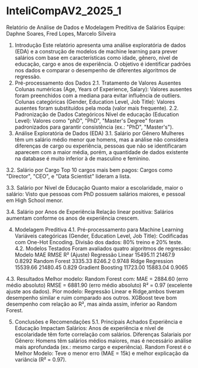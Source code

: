 # InteliCompAV2_2025_1
Relatório de Análise de Dados e Modelagem Preditiva de Salários
Equipe: Daphne Soares, Fred Lopes, Marcelo Silveira
1. Introdução
Este relatório apresenta uma análise exploratória de dados (EDA) e a construção de modelos de machine learning para prever salários com base em características como idade, gênero, nível de educação, cargo e anos de experiência. O objetivo é identificar padrões nos dados e comparar o desempenho de diferentes algoritmos de regressão.
2. Pré-processamento dos Dados
2.1. Tratamento de Valores Ausentes
Colunas numéricas (Age, Years of Experience, Salary):
Valores ausentes foram preenchidos com a mediana para evitar influência de outliers.
Colunas categóricas (Gender, Education Level, Job Title):
Valores ausentes foram substituídos pela moda (valor mais frequente).
2.2. Padronização de Dados Categóricos
Nível de educação (Education Level):
Valores como "phD", "PhD", "Master's Degree" foram padronizados para garantir consistência (ex.: "PhD", "Master's").
3. Análise Exploratória de Dados (EDA)
3.1. Salário por Gênero
Mulheres têm um salário médio menor que homens, mas a análise não considera diferenças de cargo ou experiência, pessoas que não se identificaram aparecem com a maior média, porém, a quantidade de dados existente na database é muito inferior à de masculino e feminino.

3.2. Salário por Cargo
Top 10 cargos mais bem pagos:
Cargos como "Director", "CEO", e "Data Scientist" lideram a lista.


3.3. Salário por Nível de Educação
Quanto maior a escolaridade, maior o salário:
Visto que pessoas com PhD possuem salários maiores, e pessoal em High School menor.

3.4. Salário por Anos de Experiência
Relação linear positiva:
Salários aumentam conforme os anos de experiência crescem.

4. Modelagem Preditiva
4.1. Pré-processamento para Machine Learning
Variáveis categóricas (Gender, Education Level, Job Title):
Codificadas com One-Hot Encoding.
Divisão dos dados:
80% treino e 20% teste.
4.2. Modelos Testados
Foram avaliados quatro algoritmos de regressão:
Modelo
MAE
RMSE
R² (Ajuste)
Regressão Linear
15495.11
21467.9
0.8292
Random Forest
3335.33
8246.2
0.9748
Ridge Regression
15539.66
21480.45
0.829
Gradient Boosting
11723.00
15883.04
0.9065

4.3. Resultados
Melhor modelo: Random Forest com:
MAE = 2884.60 (erro médio absoluto)
RMSE = 6881.90 (erro médio absoluto)
R² = 0.97 (excelente ajuste aos dados).
Pior modelo: Regressão Linear e Ridge,ambos tiveram desempenho similar e ruim comparado aos outros.
XGBoost teve bom desempenho com relação ao R², mas ainda assim, inferior ao Random Forest.

5. Conclusões e Recomendações
5.1. Principais Achados
Experiência e Educação Impactam Salários:
Anos de experiência e nível de escolaridade têm forte correlação com salários.
Diferenças Salariais por Gênero:
Homens têm salários médios maiores, mas é necessário análise mais aprofundada (ex.: mesmo cargo e experiência).
Random Forest é o Melhor Modelo:
Teve o menor erro (MAE = 15k) e melhor explicação da variância (R² = 0.97).
